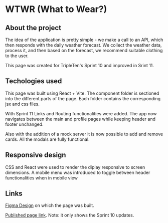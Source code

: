 # WTWR (What to Wear?)

## About the project

The idea of the application is pretty simple - we make a call to an API, which then responds with the daily weather forecast. We collect the weather data, process it, and then based on the forecast, we recommend suitable clothing to the user.

This page was created for TripleTen's Sprint 10 and improved in Srint 11.

## Techologies used

This page was built using React + Vite. The component folder is sectioned into the different parts of the page. Each folder contains the corresponding jsx and css files.

With Sprint 11 Links and Routing functionalities were added.
The app now navigates between the main and profile pages while keeping header and footer unchanged.

Also with the addition of a mock server it is now possible to add and remove cards. All the modals are fully functional.

## Responsive design

CSS and React were used to render the diplay responsive to screen dimensions. A mobile menu was introduced to toggle between header functionalities when in mobile view

## Links

[Figma Design](https://www.figma.com/file/DTojSwldenF9UPKQZd6RRb/Sprint-10%3A-WTWR) on which the page was built.

[Published page link](https://nini2nis.github.io/se_project_react/). Note: it only shows the Sprint 10 updates.
